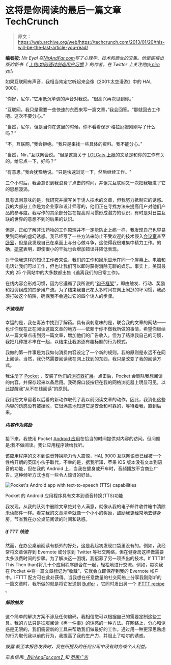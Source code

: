 # 这将是你阅读的最后一篇文章 TechCrunch

> 原文：<https://web.archive.org/web/https://techcrunch.com/2013/01/20/this-will-be-the-last-article-you-read/>

**编者按:** *Nir Eyal 在*[*NirAndFar.com*](https://web.archive.org/web/20230107195732/http://www.nirandfar.com/)*写了心理学、技术和商业的交集。他是即将出版的新书《* [*上钩:如何通过创造用户习惯*](https://web.archive.org/web/20230107195732/http://www.nirandfar.com/) *》的作者。在 Twitter 上关注他*[*@ nire yal*](https://web.archive.org/web/20230107195732/http://twitter.com/#!/nireyal)*。*

如果互联网有声音，我相当肯定它听起来会像《2001:太空漫游》中的 HAL 9000。

“你好，尼尔，”它用低沉单调的声音对我说。“很高兴再次见到你。”

“互联网，我只是需要一些快速的东西来写一篇文章，”我会回答。“那就回去工作吧。这次不要分心。”

“当然，尼尔，但是当你在这里的时候，你不看看保罗·格拉厄姆刚刚写了什么吗？”

“不，互联网，”我会拒绝。“我只是来找一些具体的资料。我不能分心。”

“当然，Nir，”互联网会说。“但是这篇关于 [LOLCats 上瘾](https://web.archive.org/web/20230107195732/http://www.wired.com/underwire/2012/08/ff_cats/2/?pid=7872&viewall=true)的文章是和你的工作有关的。给它点一下，好吗？”

“有意思。”我会犹豫地说。"只是快速浏览一下，然后继续工作。"

三个小时后，我会意识到我浪费了点击的时间，并诅咒互联网又一次把我吸进了它的思想漩涡。

具有讽刺意味的是，我研究并撰写关于诱人技术的文章，但我努力抵制它的诱惑。我的大部分工作是为企业家和设计师写的，他们正在寻找方法来提高用户对他们产品的参与度。我写作的其余部分旨在提高对习惯形成潜力的认识，有时是对日益互联的世界的意想不到的后果的认识。

但是，正如了解非法药物的工作原理并不一定能防止上瘾一样，我发现自己也容易受到网络的虚幻诱惑。我已经写了一些方法来防止不受欢迎的技术侵入[会议室](https://web.archive.org/web/20230107195732/http://www.nirandfar.com/2012/12/we-need-a-digital-hat-rack-2.html)甚至[卧室](https://web.archive.org/web/20230107195732/http://www.nirandfar.com/2012/05/strange-sex-habits-of-silicon-valley.html)，但是我发现自己在桌面上与分心做斗争，这使得我很难集中精力工作。的确，[研究](https://web.archive.org/web/20230107195732/http://www.futurity.org/top-stories/3-second-distraction-doubles-work-errors/)表明，即使很小的干扰也会增加错误并降低表现。

对于像我这样的知识工作者来说，我们的工作和娱乐显示在同一个屏幕上。电脑和电话让我们可以工作，但也让我们可以即时获得消除无聊的娱乐。事实上，美国最大的 25 个网站中的大多数都出售《逃离我们的日常工作》。

在线内容会形成习惯，因为它遵循了我所说的“[钩子框架](https://web.archive.org/web/20230107195732/http://www.nirandfar.com/2012/03/how-to-manufacture-desire.html)”，即由触发、行动、奖励和投资组成的四步用户流。为了结束我自己花太多时间在网上闲逛的坏习惯，我必须打破这个陷阱，确保我不会通过它的四个诱人的步骤。

##### **不读规则**

幸运的是，我在毒液中找到了解药。具有讽刺意味的是，联合我的文章的网站——也许你现在正在阅读这篇文章的地方——依赖于你不做我所做的事情，希望你继续从一篇文章点击到另一篇文章，增加他们的广告收入。但为了结束我自己的习惯，我把几种技术串在一起，以结束让我追逐有趣标题的行为模式。

我做的第一件事是为我如何消费内容设定了一个新的规则。我的原则是永远不在网上阅读。当然，我仍然需要阅读我在网上找到的东西，我只是改变了我的阅读方式。

我注册了 [Pocket](https://web.archive.org/web/20230107195732/http://getpocket.com/) ，安装了他们的[浏览器扩展](https://web.archive.org/web/20230107195732/http://getpocket.com/add/)。点击后，Pocket 会删除我想阅读的内容，并保存起来以备后用。我确保口袋按钮在我的网络浏览器上明显可见，以此提醒我“从不在线阅读”的原则。

我用把文章留着以后看的新动作取代了我以前阅读文章的动作。因此，我消化这些内容的诱惑没有被挫败，它很满意地知道它是安全和可靠的，等待着我，直到后来。

##### **内容作为奖励**

接下来，我使用 Pocket [Android 应用](https://web.archive.org/web/20230107195732/https://play.google.com/store/apps/details?id=com.ideashower.readitlater.pro&hl=en)在恰当的时间提供对内容的访问。但问题是:我不做阅读。我让应用程序读给我听。

该应用程序的文本到语音转换能力令人震惊，HAL 9000 互联网语音已经被一个性格开朗的英国小伙子取代。不幸的是，据我所知，苹果 iOS 版本没有文本到语音的功能，但在我的 Android 上，当我在健身或开车时，音频播放不含商业广告。这种倾听方式也有一些令人惊讶的好处。

![Pocket's Android app with text-to-speech (TTS) capabilities](img/2250046a3646b8169e912569c4143a64.png "Pocket's Android app")

Pocket 的 Android 应用程序具有文本到语音转换(TTS)功能

我发现，从我的队列中删除文章绝对令人满意，就像从我的电子邮件收件箱中清除未读邮件一样。看完我的文章清单就像一个小小的奖励，鼓励我更经常地去健身房，节省我在办公桌前阅读的时间和诱惑。

##### **if TTT 线迹**

然而，在办公桌前阅读有额外的好处，这是我起初发现口袋里没有的。例如，我经常将文章保存到 Evernote 或分享到 Twitter 等社交网络，但在健身房这样做需要太多浪费时间的步骤。为了解决这一困境，我招募了另一项杰出的技术。If TTT(If This Then than)将几十个应用程序缝合在一起，轻松地进行交流。例如，每次我在 Pocket 中将一篇文章标记为“收藏”，它就会立即保存到我的 Evernote 帐户中。IFTTT 配方可在此处获得。当我想在任意数量的社交网络上分享我刚刚听的一篇文章时，我所做的就是将它发送到 [Buffer](https://web.archive.org/web/20230107195732/http://bufferapp.com/) ，它同时发出另一个 [IFTTT recipe](https://web.archive.org/web/20230107195732/https://ifttt.com/recipes/75047) 。

##### **解除触发**

这个简单的解决方案不涉及任何编码，我相信您可以根据自己的需要定制这些工具。我的方法只是征服阅读《再一件事》的诱惑的一种方法。在网络上，分心和诱惑是无限的，我们需要新的工具来帮助我们做最好的工作。通过用一种更深思熟虑的行为取代我以前的行为，我提高了我的生产力，并阻止了哈尔的诱惑。

*披露:截至本报告发表时，我在所提及的任何公司中没有财务或个人利益。*

*形象信用:*[*【NirAndFar.com】*](https://web.archive.org/web/20230107195732/http://www.nirandfar.com/)*和* [*苹果广告*](https://web.archive.org/web/20230107195732/http://www.youtube.com/watch?v=nHJkAYdT7qo)
